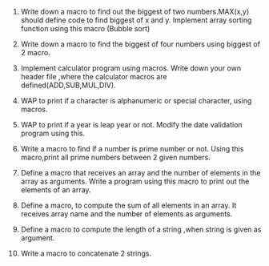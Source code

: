 1) Write down a macro to find out the biggest of two numbers.MAX(x,y) should define code to find biggest of x and y. Implement array sorting function using this macro (Bubble sort)

2) Write down a macro to find the biggest of four numbers using biggest of 2 macro.

3) Implement calculator program using macros. Write down your own header file ,where the calculator macros are defined(ADD,SUB,MUL,DIV).

4) WAP to print if  a character is alphanumeric or special character, using macros.

5) WAP to print if a year is leap year or not. Modify the date validation program using this.

6) Write a macro to find if a number is prime number or not. Using this macro,print all prime numbers between 2 given numbers.

7) Define  a macro that receives an array and the number of elements in the array as arguments. Write a program using this macro to print out the elements of an array.

8) Define a  macro, to compute the sum of all elements in an array. It receives array name and the number of elements as arguments.

9) Define a macro to compute the length of a string ,when string is given as argument.

10) Write a macro to concatenate 2 strings. 


